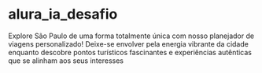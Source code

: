 # alura_ia_desafio
Explore São Paulo de uma forma totalmente única com nosso planejador de viagens personalizado! Deixe-se envolver pela energia vibrante da cidade enquanto descobre pontos turísticos fascinantes e experiências autênticas que se alinham aos seus interesses
